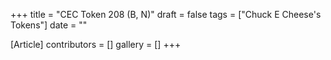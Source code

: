 +++
title = "CEC Token 208 (B, N)"
draft = false
tags = ["Chuck E Cheese's Tokens"]
date = ""

[Article]
contributors = []
gallery = []
+++